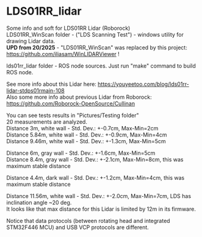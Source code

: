 # LDS01RR_lidar
Some info and soft for LDS01RR Lidar (Roborock)  
LDS01RR_WinScan folder - ("LDS Scanning Test") - windows utility for drawing Lidar data.  
**UPD from 20/2025** - "LDS01RR_WinScan" was replaced by this project: https://github.com/iliasam/WinLIDARViewer  !  
  
lds01rr_lidar folder - ROS node sources. Just run "make" command to build ROS node.  
  
See more info about this Lidar here: https://youyeetoo.com/blog/lds01rr-lidar-stdps01rmain-108  
Also some more info about previous Lidar from Roborock: https://github.com/Roborock-OpenSource/Cullinan  
  
You can see tests results in "Pictures/Testing folder"  
20 measurements are analyzed.  
Distance 3m, white wall - Std. Dev.: +-0.7cm, Max-Min=2cm  
Distance 5.84m, white wall - Std. Dev.: +-0.9cm, Max-Min=4cm  
Distance 9.46m, white wall - Std. Dev.: +-1.3cm, Max-Min=5cm  
  
Distance 6m, gray wall - Std. Dev.: +-1.6cm, Max-Min=5cm  
Distance 8.4m, gray wall - Std. Dev.: +-2.1cm, Max-Min=8cm, this was maximum stable distance  
  
Distance 4.4m, dark wall - Std. Dev.: +-1.2cm, Max-Min=4cm, this was maximum stable distance  
  
Distance 11.56m, white wall - Std. Dev.: +-2.0cm, Max-Min=7cm, LDS has inclination angle ~20 deg.  
It looks like that max distance for this Lidar is limited by 12m in its firmware.  
  
Notice that data protocols (between rotating head and integrated STM32F446 MCU) and USB VCP protocols are different.  

